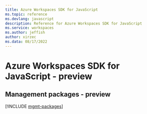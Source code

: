 ```yaml
---
title: Azure Workspaces SDK for JavaScript
ms.topic: reference
ms.devlang: javascript
description: Reference for Azure Workspaces SDK for JavaScript
ms.service: workspaces
ms.author: jeffish
author: xirzec
ms.data: 08/17/2022
---
```

# Azure Workspaces SDK for JavaScript - preview

## Management packages - preview
[!INCLUDE [mgmt-packages](workspaces-mgmt-index.md)]
